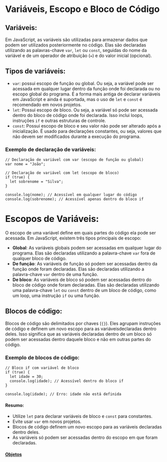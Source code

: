 # Variáveis, Escopo e Bloco de Código

## Variáveis:

Em JavaScript, as variáveis ​​são utilizadas para armazenar dados que podem ser utilizados posteriormente no código. Elas são declaradas utilizando as palavras-chave `var`, `let` ou `const`, seguidas do nome da variável e de um operador de atribuição (`=`) e do valor inicial (opcional). 

## Tipos de variáveis:

- `var`: possui escopo de função ou global. Ou seja, a variável pode ser acessada em qualquer lugar dentro da função onde foi declarada ou no escopo global do programa. É a forma mais antiga de declarar variáveis ​​em JavaScript e ainda é suportada, mas o uso de `let` e `const` é recomendado em novos projetos.
- `let`: Possui escopo de bloco. Ou seja, a variável só pode ser acessada dentro do bloco de código onde foi declarada. Isso inclui loops, instruções `if` e outras estruturas de controle.
- `const`: Possui escopo de bloco e seu valor não pode ser alterado após a inicialização. É usado para declarações constantes, ou seja, valores que não devem ser modificados durante a execução do programa.

### Exemplo de declaração de variáveis:

```
// Declaração de variável com var (escopo de função ou global)
var nome = "João";

// Declaração de variável com let (escopo de bloco)
if (true) {
  let sobrenome = "Silva";
}

console.log(nome); // Acessível em qualquer lugar do código
console.log(sobrenome); // Acessível apenas dentro do bloco if
```

# Escopos de Variáveis:

O escopo de uma variável define em quais partes do código ela pode ser acessada. Em JavaScript, existem três tipos principais de escopo:

- **Global**: As variáveis ​​globais podem ser acessadas em qualquer lugar do programa. Elas são declaradas utilizando a palavra-chave `var` fora de qualquer bloco de código.
- **De função**: As variáveis ​​de função só podem ser acessadas dentro da função onde foram declaradas. Elas são declaradas utilizando a palavra-chave `var` dentro de uma função.
- **De bloco**: As variáveis ​​de bloco só podem ser acessadas dentro do bloco de código onde foram declaradas. Elas são declaradas utilizando uma palavra-chave `let` ou `const` dentro de um bloco de código, como um loop, uma instrução `if` ou uma função.

## Blocos de código:

Blocos de código são delimitados por chaves (`{}`). Eles agrupam instruções de código e definem um novo escopo para as variáveis ​​declaradas dentro deles. Isso significa que as variáveis ​​declaradas dentro de um bloco só podem ser acessadas dentro daquele bloco e não em outras partes do código.

### Exemplo de blocos de código:

```
// Bloco if com variável de bloco
if (true) {
  let idade = 30;
  console.log(idade); // Acessível dentro do bloco if
}

console.log(idade); // Erro: idade não está definida
```

#### Resumo:

- Utilize `let` para declarar variáveis ​​de bloco e `const` para constantes.
- Evite usar `var` em novos projetos.
- Blocos de código definem um novo escopo para as variáveis ​​declaradas dentro deles.
- As variáveis ​​só podem ser acessadas dentro do escopo em que foram declaradas.

#### [Objetos](../objetos.md)
